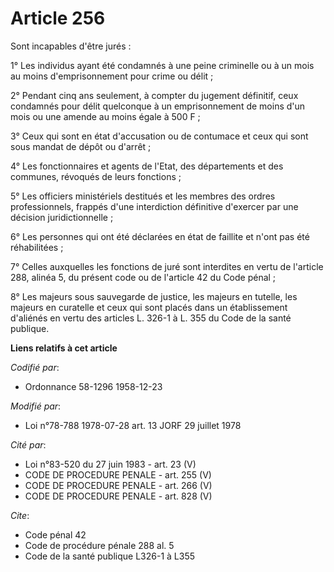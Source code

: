 # Article 256

Sont incapables d'être jurés :

1° Les individus ayant été condamnés à une peine criminelle ou à un mois au moins d'emprisonnement pour crime ou délit ;

2° Pendant cinq ans seulement, à compter du jugement définitif, ceux condamnés pour délit quelconque à un emprisonnement de
moins d'un mois ou une amende au moins égale à 500 F ;

3° Ceux qui sont en état d'accusation ou de contumace et ceux qui sont sous mandat de dépôt ou d'arrêt ;

4° Les fonctionnaires et agents de l'Etat, des départements et des communes, révoqués de leurs fonctions ;

5° Les officiers ministériels destitués et les membres des ordres professionnels, frappés d'une interdiction définitive
d'exercer par une décision juridictionnelle ;

6° Les personnes qui ont été déclarées en état de faillite et n'ont pas été réhabilitées ;

7° Celles auxquelles les fonctions de juré sont interdites en vertu de l'article 288, alinéa 5, du présent code ou de
l'article 42 du Code pénal ;

8° Les majeurs sous sauvegarde de justice, les majeurs en tutelle, les majeurs en curatelle et ceux qui sont placés dans un
établissement d'aliénés en vertu des articles L. 326-1 à L. 355 du Code de la santé publique.

**Liens relatifs à cet article**

_Codifié par_:

  - Ordonnance 58-1296 1958-12-23

_Modifié par_:

  - Loi n°78-788 1978-07-28 art. 13 JORF 29 juillet 1978

_Cité par_:

  - Loi n°83-520 du 27 juin 1983 - art. 23 (V)
  - CODE DE PROCEDURE PENALE - art. 255 (V)
  - CODE DE PROCEDURE PENALE - art. 266 (V)
  - CODE DE PROCEDURE PENALE - art. 828 (V)

_Cite_:

  - Code pénal 42
  - Code de procédure pénale 288 al. 5
  - Code de la santé publique L326-1 à L355
